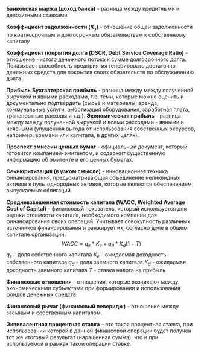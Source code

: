 **Банковская маржа (доход банка)** - разница между кредитными и депозитными ставками

**Коэффициент задолженности ($К_з$)** - отношение общей задолженности по краткосрочным и долгосрочным обязательствам к собственному капиталу

**Коэффициент покрытия долга (DSCR, Debt Service Coverage Ratio)** - отношение чистого денежного потока к сумме долгосрочного долга. Показывает способность предприятия генерировать достаточно денежных средств для покрытия своих обязательств по обслуживанию долга

**Прибыль**
	**Бухгалтерская прибыль** - разница между между полученной выручкой и явными расходами, т.е. теми, которые можно оценить и документально подтвердить (сырьё и материалы, аренда, коммунальные услуги, амортизация оборудования, заработная плата, транспортные расходы и т.д.).
	**Экономическая прибыль** - разница между между полученной выручкой и всеми расходами - явными и неявными (упущенная выгода от использования собственных ресурсов, например, времени или капитала, в других целях).

**Проспект эмиссии ценных бумаг** - официальный документ, который готовится компанией-эмитентом, и содержит существенную информацию об эмитенте и его ценных бумагах.

**Секьюритизация (в узком смысле)** - инновационная техника финансирования, предусматривающая объединение неликвидных активов в пулы однородных активов, которые являются обеспечением выпускаемых облигаций.

**Средневзвешенная стоимость капитала (WACC, Weighted Average Cost of Capital)** - финансовый показатель, который используется для оценки стоимости капитала, необходимого компании для финансирования своих операций. Учитывает совокупность различных источников финансирования и ранжирует их, согласно доле в общем капитале организации.
$$ WACC = q_e*K_e + q_d*K_d(1-T) $$
$q_e$ - доля собственного капитала
$K_e$ - ожидаемая доходность собственного капитала
$q_d$ - доля заемного капитала
$K_d$ - ожидаемая доходность заемного капитала
$T$ - ставка налога на прибыль

**Финансовые отношения** - отношения, которые возникают между экономическими субъектами при формировании и использования фондов денежных средств.

**Финансовый рычаг (финансовый леверидж)** - отношение между заёмным и собственным  капиталом.

**Эквивалентная процентная ставка** – это такая процентная ставка, при использовании которой в данной финансовой операции будет получен тот же итоговый результат (наращенная сумма), что и при используемой в рамках такой операции ставке.